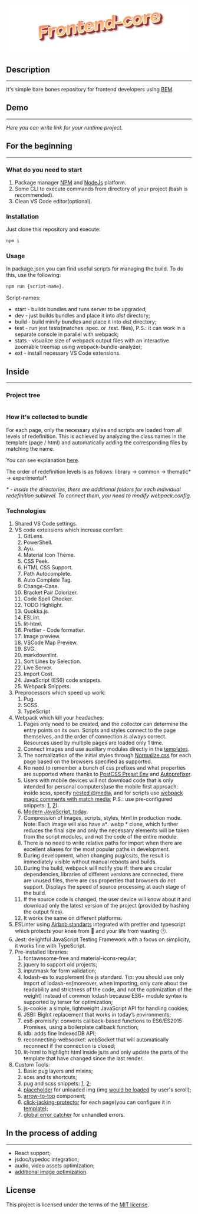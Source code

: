 # ![Frontend-core](./app/src/assets/ico/readme-logo.png)

## Description

---

It's simple bare bones repository for frontend developers using [BEM](https://en.bem.info/).

## Demo

---

_Here you can write link for your runtime project_.

## For the beginning

---

### What do you need to start

1. Package manager [NPM](https://www.npmjs.com/) and [NodeJs](https://nodejs.org/en/) platform.
2. Some CLI to execute commands from directory of your project (bash is recommended).
3. Clean VS Code editor(optional).

### Installation

Just clone this repository and execute:

```bash
npm i
```

### Usage

In package.json you can find useful scripts for managing the build. To do this, use the following:

```bash
npm run {script-name}.
```

Script-names:

- start - builds bundles and runs server to be upgraded;
- dev - just builds bundles and place it into _dist_ directory;
- build - build minify bundles and place it into _dist_ directory;
- test - run jest tests(matches .spec. or .test. files), P.S.: it can work in a separate console in parallel with webpack;
- stats - visualize size of webpack output files with an interactive zoomable treemap using webpack-bundle-analyzer;
- ext - install necessary VS Code extensions.

## Inside

---

### Project tree

```tree

```

### How it's collected to bundle

For each page, only the necessary styles and scripts are loaded from all levels of redefinition. This is achieved by analyzing the class names in the template (page / html) and automatically adding the corresponding files by matching the name.

You can see explanation [here](https://en.bem.info/methodology/redefinition-levels/).

The order of redefinition levels is as follows: library -> common -> thematic* -> experimental*.

_\* - inside the directories, there are additional folders for each individual redefinition sublevel. To connect them, you need to modify webpack.config_.

### Technologies

1. Shared VS Code settings.
2. VS code extensions which increase comfort:
   1. GitLens.
   2. PowerShell.
   3. Ayu.
   4. Material Icon Theme.
   5. CSS Peek.
   6. HTML CSS Support.
   7. Path Autocomplete.
   8. Auto Complete Tag.
   9. Change-Case.
   10. Bracket Pair Colorizer.
   11. Code Spell Checker.
   12. TODO Highlight.
   13. Quokka.js.
   14. ESLint.
   15. lit-html.
   16. Prettier - Code formatter.
   17. Image preview.
   18. VSCode Map Preview.
   19. SVG.
   20. markdownlint.
   21. Sort Lines by Selection.
   22. Live Server.
   23. Import Cost.
   24. JavaScript (ES6) code snippets.
   25. Webpack Snippets.
3. Preprocessors which speed up work:
   1. Pug.
   2. SCSS.
   3. TypeScript
4. Webpack which kill your headaches:
   1. Pages only need to be created, and the collector can determine the entry points on its own. Scripts and styles connect to the page themselves, and the order of connection is always correct. Resources used by multiple pages are loaded only 1 time.
   2. Connect images and use auxiliary modules directly in the [templates](./app/src/pages/cards/cards.pug).
   3. The normalization of the initial styles through [Normalize.css](https://necolas.github.io/normalize.css/) for each page based on the browsers specified as supported.
   4. No need to remember a bunch of css prefixes and what properties are supported where thanks to [PostCSS Preset Env](https://github.com/csstools/postcss-preset-env) and [Autoprefixer](https://www.npmjs.com/package/autoprefixer).
   5. Users with mobile devices will not download code that is only intended for personal computers(use the mobile first approach: inside scss, specify [nested @media](./app/src/components/common.blocks/basic/footer/__copyright-bar/footer__copyright-bar.scss), and for scripts use [webpack magic comments with match media](); P.S.: use pre-configured snippets: [1](./.vscode/@media-snippets.code-snippets), [2]()).
   6. [Modern JavaScript, today](https://babeljs.io/).
   7. Compression of images, scripts, styles, html in production mode. Note: Each image will also have a\*_. webp_ \* clone, which further reduces the final size and only the necessary elements will be taken from the script modules, and not the code of the entire module.
   8. There is no need to write relative paths for import when there are excellent aliases for the most popular paths in development.
   9. During development, when changing pug/cs/ts, the result is immediately visible without manual reboots and builds.
   10. During the build, webpack will notify you if: there are circular dependencies, libraries of different versions are connected, there are unused files, there are css properties that browsers do not support. Displays the speed of source processing at each stage of the build.
   11. If the source code is changed, the user device will know about it and download only the latest version of the project (provided by hashing the output files).
   12. It works the same on different platforms.
5. ESLinter using [Airbnb standarts](https://github.com/airbnb/javascript) integrated with prettier and typescript which protects your knee from :gun: and your life from wasting :clock2:.
6. Jest: delightful JavaScript Testing Framework with a focus on simplicity, it works fine with TypeScript.
7. Pre-installed libraries:
   1. fontawesome-free and material-icons-regular;
   2. jquery to support old projects;
   3. inputmask for form validation;
   4. lodash-es to supplement the js standard. Tip: you should use only import of lodash-es(moreover, when importing, only care about the readability and strictness of the code, and not the optimization of the weight) instead of common lodash because ES6+ module syntax is supported by terser for optimization;
   5. js-cookie: a simple, lightweight JavaScript API for handling cookies;
   6. JSBI: BigInt replacement that works in today’s environments;
   7. es6-promisify: converts callback-based functions to ES6/ES2015 Promises, using a boilerplate callback function;
   8. idb: adds fine IndexedDB API;
   9. reconnecting-websocket: webSocket that will automatically reconnect if the connection is closed;
   10. lit-html to highlight html inside js/ts and only update the parts of the template that have changed since the last render.
8. Custom Tools:
   1. Basic pug layers and mixins;
   2. scss and ts shortcuts;
   3. pug and scss snippets: [1](./.vscode/template-snippetts.code-snippets), [2](./.vscode/@media-snippets.code-snippets);
   4. [placeholder](./app/src/assets/pictures/images/placeholders/lazy-loading-placeholder.svg) for unloaded img (img [would be loaded](./app/src/utils/global/modules/scripts/assets-lazy-loading.ts) by user's scroll);
   5. [arrow-to-top](./app/src/components/common.blocks/specific/arrow-to-top/) component;
   6. [click-jacking-protector](./app/src/components/common.blocks/specific/click-jacking-protector/) for each page(you can configure it in [template](./app/src/layouts/basic/main-layout/main-layout.pug));
   7. [global error catcher](./app/src/utils/global/modules/scripts/unhandledrejection.ts) for unhandled errors.

## In the process of adding

---

- React support;
- jsdoc/typedoc integration;
- audio, video assets optimization;
- [additional image optimization](https://github.com/mixtur/webpack-spritesmith).

## License

This project is licensed under the terms of the [MIT license](LICENSE).
